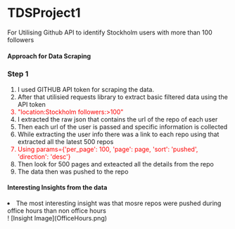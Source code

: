 # TDSProject1
For Utilising Github API to identify Stockholm users with more than 100 followers
#### Approach for Data Scraping
### Step 1
<ol>
<li>I used GITHUB API token for scraping the data.</li>
<li>After that utilisied requests library to extract basic filtered data using the API token</li>
<li style="color:red">"location:Stockholm followers:>100"</li>
<li>I extracted the raw json that contains the url of the repo of each user</li>
<li>Then each url of the user is passed and specific information is collected</li>
<li>While extracting the user info there  was a link to each repo using that extracted all the latest 500 repos</li>
<li style="color:red">Using params={'per_page': 100, 'page': page, 'sort': 'pushed', 'direction': 'desc'}</li>
<li> Then look for 500 pages and exteacted all the details from the repo</li>
<li> The data then was pushed to the repo</li>
</ol>

#### Interesting Insights from the data
<li> The most interesting insight was that mosre repos were pushed during office hours than non office hours</li>
! [Insight Image](OfficeHours.png)

